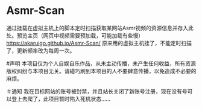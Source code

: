 # Asmr-Scan
通过挂载在虚拟主机上的脚本定时扫描获取某网站Asmr视频的资源信息并存入此处。预览主页（网页中视频需要预加载，可能加载有些慢）
https://akaruigo.github.io/Asmr-Scan/
原来用的虚拟主机挂了，不能定时扫描了，更新频率改为每周一次。

#声明
本项目仅为个人自娱自乐作品，从未主动传播，未产生任何收益，所有资源版权纠纷与本项目无关。请碰巧刷到本项目的人不要肆意传播，以免造成不必要的麻烦。

＃通知
我在目标网站的账号被封禁，并且站长关闭了新账号注册，现在没有号可以登上去爬了，此项目暂时陷入死机状态……